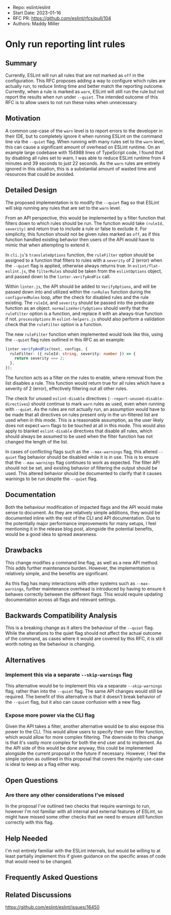 - Repo: eslint/eslint
- Start Date: 2023-01-16
- RFC PR: <https://github.com/eslint/rfcs/pull/104>
- Authors: Maddy Miller

# Only run reporting lint rules

## Summary

Currently, ESLint will run all rules that are not marked as `off` in the configuration.
This RFC proposes adding a way to configure which rules are actually run, to reduce linting
time and better match the reporting outcome. Currently, when a rule is marked as `warn`,
ESLint will still run the rule but not report the results when run under `--quiet`. The
intended outcome of this RFC is to allow users to not run these rules when unnecessary.

## Motivation

A common use-case of the `warn` level is to report errors to the developer in their IDE,
but to completely ignore it when running ESLint on the command line via the `--quiet` flag.
When running with many rules set to the `warn` level, this can cause a significant amount
of overhead on ESLint runtime. On an example large codebase with 154988 lines of TypeScript
code, I found that by disabling all rules set to warn, I was able to reduce ESLint runtime
from 4 minutes and 39 seconds to just 22 seconds. As the `warn` rules are entirely ignored
in this situation, this is a substantial amount of wasted time and resources that could be
avoided.

## Detailed Design

The proposed implementation is to modify the `--quiet` flag so that ESLint will skip
running any rules that are set to the `warn` level.

From an API perspective, this would be implemented by a filter function that filters down to
which rules should be run. The function would take `(ruleId, severity)` and return true to
include a rule or false to exclude it. For simplicity, this function should not be
given rules marked as `off`, as if this function handled existing behavior then users of the
API would have to mimic that when attempting to extend it.

In `cli.js`'s `translateOptions` function, the `ruleFilter` option should be assigned to
a function that filters to rules with a `severity` of 2 (error) when the `--quiet` flag is applied,
otherwise always returns true. In `eslint/flat-eslint.js`, the `filterRules` should be taken from
the `eslintOptions` object, and passed down to the `linter.verifyAndFix` call.

Within `linter.js`, the API should be added to `VerifyOptions`, and will be passed down into and
utilized within the `runRules` function during the `configuredRules` loop, after the check
for disabled rules and the rule existing. The `ruleId`, and `severity` should be passed into the
predicate function as an object. `normalizeVerifyOptions` should verify that the `ruleFilter`
option is a function, and replace it with an always-true function if not. `processOptions` in
`eslint-helpers.js` should also perform a validation check that the `ruleFilter` option is a function.

The new `ruleFilter` function when implemented would look like this, using the `--quiet` flag
rules outlined in this RFC as an example:

```typescript
linter.verifyAndFix(text, configs, {
  ruleFilter: ({ ruleId: string, severity: number }) => {
    return severity === 2;
  },
});
```

The function acts as a filter on the rules to enable, where removal from the list disables a rule.
This function would return true for all rules which have a severity of 2 (error), effectively filtering out
all other rules.

The check for unused `eslint-disable` directives (`--report-unused-disable-directives`)
should continue to mark `warn` rules as used, even when running with `--quiet`. As the
rules are not actually run, an assumption would have to be made that all directives
on rules present only in the un-filtered list are used when in this mode. This is a reasonable
assumption, as the user likely does not expect `warn` flags to be touched at all in this mode.
This would also apply to blanket `eslint-disable` directives that disable all rules, which
should always be assumed to be used when the filter function has not changed the length of the list.

In cases of conflicting flags such as the `--max-warnings` flag, this altered `--quiet` flag
behavior should be disabled while it is in use. This is to ensure that the `--max-warnings`
flag continues to work as expected. The filter API should not be set, and existing
behavior of filtering the output should be used. This altered behavior should be documented
to clarify that it causes warnings to be run despite the `--quiet` flag.

## Documentation

Both the behaviour modification of impacted flags and the API would make sense to document.
As they are relatively simple additions, they would be documented inline with the rest
of the CLI and API documentation. Due to the potentially major performance improvements for
many setups, I feel mentioning it in the release blog post, alongside the potential benefits,
would be a good idea to spread awareness.

## Drawbacks

This change modifies a command line flag, as well as a new API method. This adds further
maintenance burden. However, the implementation is relatively simple, and the benefits
are significant.

As this flag has many interactions with other systems such as `--max-warnings`, further
maintenance overhead is introduced by having to ensure it behaves correctly between
the different flags. This would require updating documentation across all flags and relevant
settings.

## Backwards Compatibility Analysis

This is a breaking change as it alters the behaviour of the `--quiet` flag.
While the alterations to the quiet flag should not affect the actual outcome of the command,
as cases where it would are covered by this RFC, it is still worth noting as the behaviour
is changing.

## Alternatives

### Implement this via a separate `--skip-warnings` flag

This alternative would be to implement this via a separate `--skip-warnings` flag, rather
than into the `--quiet` flag. The same API changes would still be required. The benefit of
this alternative is that it doesn't break behavior of the `--quiet` flag, but it also can
cause confusion with a new flag.

### Expose more power via the CLI flag

Given the API takes a filter, another alternative would be to also expose this power
to the CLI. This would allow users to specify their own filter function, which would
allow for more complex filtering. The downside to this change is that it's vastly more
complex for both the end user and to implement. As the API side of this would be done
anyway, this could be implemented alongside the current proposal in the future if necessary.
However, I feel the simple option as outlined in this proposal that covers the majority
use-case is ideal to keep as a flag either way.

## Open Questions

### Are there any other considerations I've missed

In the proposal I've outlined two checks that require warnings to run, however I'm not
familiar with all internal and external features of ESLint, so might have missed some other
checks that we need to ensure still function correctly with this flag.

## Help Needed

I'm not entirely familiar with the ESLint internals, but would be willing to at least
partially implement this if given guidance on the specific areas of code that would need
to be changed.

## Frequently Asked Questions

<!--
    This section is optional but suggested.

    Try to anticipate points of clarification that might be needed by
    the people reviewing this RFC. Include those questions and answers
    in this section.
-->

## Related Discussions

https://github.com/eslint/eslint/issues/16450
